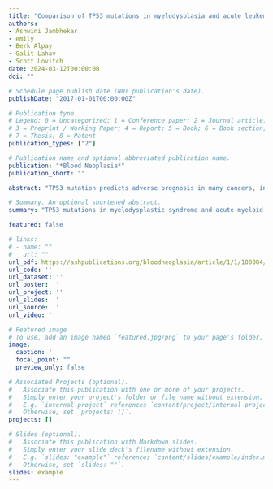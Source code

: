 ```yaml
---
title: "Comparison of TP53 mutations in myelodysplasia and acute leukemia suggests divergent roles in initiation and progression" 
authors:
- Ashwini Jambhekar
- emily
- Berk Alpay 
- Galit Lahav 
- Scott Lovitch
date: 2024-03-12T00:00:00
doi: ""

# Schedule page publish date (NOT publication's date).
publishDate: "2017-01-01T00:00:00Z"

# Publication type.
# Legend: 0 = Uncategorized; 1 = Conference paper; 2 = Journal article;
# 3 = Preprint / Working Paper; 4 = Report; 5 = Book; 6 = Book section;
# 7 = Thesis; 8 = Patent
publication_types: ["2"]

# Publication name and optional abbreviated publication name.
publication: "*Blood Neoplasia*"
publication_short: ""

abstract: "TP53 mutation predicts adverse prognosis in many cancers, including myeloid neoplasms, but the mechanisms by which specific mutations affect disease biology, and whether they differ between disease categories, remain unknown. We analyzed TP53 mutations in 4 myeloid neoplasm subtypes (myelodysplastic syndrome [MDS], acute myeloid leukemia [AML], AML with myelodysplasia-related changes [AML-MRC], and therapy-related AML), and identified differences in mutation types, spectrum, and hot spots between disease categories and in comparison to solid tumors. Missense mutations in the DNA-binding domain were most common across all categories, whereas inactivating mutations and mutations outside the DNA binding domain were more common in AML-MRC than in MDS. TP53 mutations in MDS were more likely to retain transcriptional activity, and comutation profiles were distinct between disease categories and mutation types. Our findings suggest that mutated TP53 contributes to initiation and progression of neoplasia via distinct mechanisms, and support the utility of specific identification of TP53 mutations in myeloid malignancies." 

# Summary. An optional shortened abstract.
summary: "TP53 mutations in myelodysplastic syndrome and acute myeloid leukemia differ significantly in distribution and functional consequences. These differences suggest distinct biological roles for mutated p53 in initiation of myeloid dysplasia and progression to acute leukemia."

featured: false

# links:
# - name: ""
#   url: ""
url_pdf: https://ashpublications.org/bloodneoplasia/article/1/1/100004/514981
url_code: ''
url_dataset: ''
url_poster: ''
url_project: ''
url_slides: ''
url_source: ''
url_video: ''

# Featured image
# To use, add an image named `featured.jpg/png` to your page's folder. 
image:
  caption: ''
  focal_point: ""
  preview_only: false

# Associated Projects (optional).
#   Associate this publication with one or more of your projects.
#   Simply enter your project's folder or file name without extension.
#   E.g. `internal-project` references `content/project/internal-project/index.md`.
#   Otherwise, set `projects: []`.
projects: []

# Slides (optional).
#   Associate this publication with Markdown slides.
#   Simply enter your slide deck's filename without extension.
#   E.g. `slides: "example"` references `content/slides/example/index.md`.
#   Otherwise, set `slides: ""`.
slides: example
---
```


